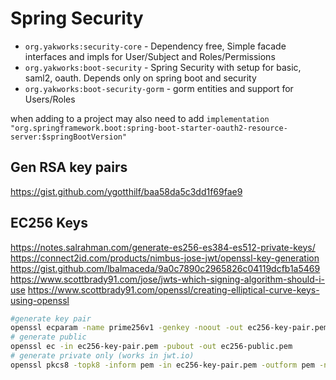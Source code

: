 # Spring Security

- `org.yakworks:security-core` - Dependency free, Simple facade interfaces and impls for User/Subject and Roles/Permissions
- `org.yakworks:boot-security` - Spring Security with setup for basic, saml2, oauth. Depends only on spring boot and security
- `org.yakworks:boot-security-gorm` - gorm entities and support for Users/Roles

when adding to a project may also need to add 
`implementation "org.springframework.boot:spring-boot-starter-oauth2-resource-server:$springBootVersion"`

## Gen RSA key pairs
https://gist.github.com/ygotthilf/baa58da5c3dd1f69fae9

## EC256 Keys
https://notes.salrahman.com/generate-es256-es384-es512-private-keys/
https://connect2id.com/products/nimbus-jose-jwt/openssl-key-generation
https://gist.github.com/lbalmaceda/9a0c7890c2965826c04119dcfb1a5469
https://www.scottbrady91.com/jose/jwts-which-signing-algorithm-should-i-use
https://www.scottbrady91.com/openssl/creating-elliptical-curve-keys-using-openssl

```bash
#generate key pair
openssl ecparam -name prime256v1 -genkey -noout -out ec256-key-pair.pem
# generate public
openssl ec -in ec256-key-pair.pem -pubout -out ec256-public.pem
# generate private only (works in jwt.io)
openssl pkcs8 -topk8 -inform pem -in ec256-key-pair.pem -outform pem -nocrypt -out ec256-private.pem

```

